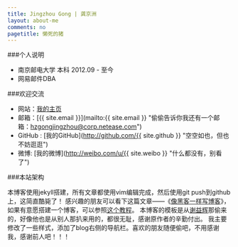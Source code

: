 ```yaml
---
title: Jingzhou Gong | 龚京洲
layout: about-me
comments: no
pagetitle: 懒死的猪
---
```


###个人说明

* 南京邮电大学   本科   2012.09 - 至今
* 网易邮件DBA

###欢迎交流

* 网站：[我的主页](http://www.gongjingzhou.cn "浏览我的真容 O(∩_∩)O哈哈~")
* 邮箱：[{{ site.email }}](mailto:{{ site.email }} "偷偷告诉你我还有一个邮箱：hzgongjingzhou@corp.netease.com")
* GitHub : [我的GitHub](http://github.com/{{ site.github }} "空空如也，但也不妨逛逛")
* 微博: [我的微博](http://weibo.com/u/{{ site.weibo }} "什么都没有，别看了")

###本站架构

本博客使用jekyll搭建，所有文章都使用vim编辑完成，然后使用git push到github上，这简直酷毙了！
感兴趣的朋友可以看下这篇文章——《[像黑客一样写博客][2]》，如果有意愿搭建一个博客，可以参照[这个教程][3]。
本博客的模板是从[谢益辉][1]那偷来的，好像他也是从别人那扒来用的，都很无耻，感谢原作者的辛勤付出。
我主要修改了一些样式，添加了blog右侧的导航栏。喜欢的朋友随便偷吧，不用感谢我，感谢前人吧！！！

[1]: http://yihui.name
[2]: http://tom.preston-werner.com/2008/11/17/blogging-like-a-hacker.html
[3]: http://beiyuu.com/github-pages/
[4]: http://www.heiniuhaha.com/lessons/2012/08/09/use-google-code-prettify/
[5]: http://mingxinglai.com/cn/vitae/
[6]: http://www.douban.com/people/mingxinglai/
[7]: http://mingxinglai.com/cn/2012/08/daxuesuixiang/
[8]: http://en.wikipedia.org/wiki/Don't_be_evil
[9]: http://about.me/mingxinglai
[10]: https://skydrive.live.com/redir?resid=AE45936E583E2F89!287&authkey=!ADKdgpW2L712irk
